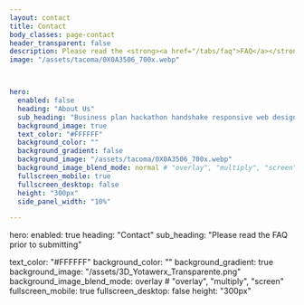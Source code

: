 ```yaml
---
layout: contact
title: Contact
body_classes: page-contact
header_transparent: false
description: Please read the <strong><a href="/tabs/faq">FAQ</a></strong> prior to submitting
image: "/assets/tacoma/0X0A3506_700x.webp"



hero:
  enabled: false
  heading: "About Us"
  sub_heading: "Business plan hackathon handshake responsive web design."
  background_image: true
  text_color: "#FFFFFF"
  background_color: ""
  background_gradient: false
  background_image: "/assets/tacoma/0X0A3506_700x.webp"
  background_image_blend_mode: normal # "overlay", "multiply", "screen"
  fullscreen_mobile: true
  fullscreen_desktop: false
  height: "300px"
  side_panel_width: "10%"

---
```







hero:
  enabled: true
  heading: "Contact"
  sub_heading: "Please read the FAQ prior to submitting"
  
  
  text_color: "#FFFFFF"
  background_color: ""
  background_gradient: true
  background_image: "/assets/3D_Yotawerx_Transparente.png"
  background_image_blend_mode: overlay # "overlay", "multiply", "screen"
  fullscreen_mobile: true
  fullscreen_desktop: false
  height: "300px"